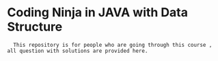 # Coding Ninja in JAVA with Data Structure


      This repository is for people who are going through this course , all question with solutions are provided here. 
